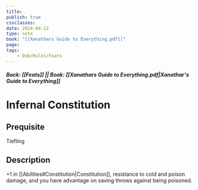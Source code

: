 ```yaml
---
title:
publish: true
cssclasses:
date: 2024-04-12
type: note
book: "[[Xanathars Guide to Everything.pdf]]"
page: 
tags:
    - DnD/Rules/Feats
---
```


##### Back: [[Feats]] || Book: [[Xanathars Guide to Everything.pdf|Xanathar's Guide to Everything]]

# Infernal Constitution


## Prequisite 
Tiefling

## Description
+1 in [[Abilities#Constitution|Constitution]], resistance to cold and poison damage, and you have advantage on saving throws against being poisoned.